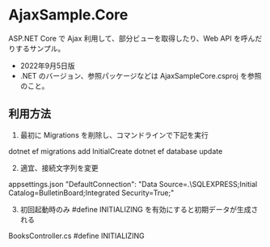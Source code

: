 # AjaxSample.Core

ASP.NET Core で Ajax 利用して、部分ビューを取得したり、Web API を呼んだりするサンプル。

* 2022年9月5日版
* .NET のバージョン、参照パッケージなどは AjaxSampleCore.csproj を参照のこと。

## 利用方法

1. 最初に Migrations を削除し、コマンドラインで下記を実行

dotnet ef migrations add InitialCreate
dotnet ef database update

2. 適宜、接続文字列を変更

appsettings.json
    "DefaultConnection": "Data Source=.\\SQLEXPRESS;Initial Catalog=BulletinBoard;Integrated Security=True;"

3. 初回起動時のみ #define INITIALIZING を有効にすると初期データが生成される
 
BooksController.cs
#define INITIALIZING


